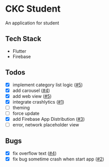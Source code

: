 # CKC Student

An application for student

## Tech Stack
- Flutter
- Firebase

## Todos
- [x] implement category list logic ([#5](https://github.com/baoloc008/ckcstudent/pull/5))
- [x] add carousel ([#4](https://github.com/baoloc008/ckcstudent/pull/4))
- [x] add web view ([#5](https://github.com/baoloc008/ckcstudent/pull/5))
- [x] integrate crashlytics ([#1](https://github.com/baoloc008/ckcstudent/pull/1))
- [ ] theming
- [ ] force update
- [x] add Firebase App Distribution ([#3](https://github.com/baoloc008/ckcstudent/pull/3))
- [ ] error, network placeholder view

## Bugs
- [x] fix overflow text ([#4](https://github.com/baoloc008/ckcstudent/pull/4))
- [x] fix bug sometime crash when start app ([#2](https://github.com/baoloc008/ckcstudent/pull/2))
